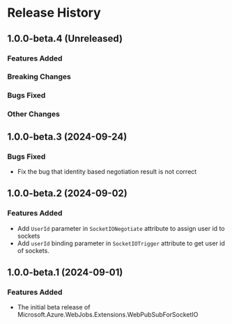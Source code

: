 # Release History

## 1.0.0-beta.4 (Unreleased)

### Features Added

### Breaking Changes

### Bugs Fixed

### Other Changes

## 1.0.0-beta.3 (2024-09-24)

### Bugs Fixed

- Fix the bug that identity based negotiation result is not correct

## 1.0.0-beta.2 (2024-09-02)

### Features Added

- Add `UserId` parameter in `SocketIONegotiate` attribute to assign user id to sockets
- Add `userId` binding parameter in `SocketIOTrigger` attribute to get user id of sockets.

## 1.0.0-beta.1 (2024-09-01)
### Features Added
- The initial beta release of Microsoft.Azure.WebJobs.Extensions.WebPubSubForSocketIO
